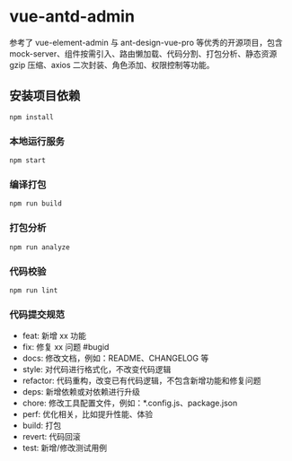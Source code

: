 # vue-antd-admin

参考了 vue-element-admin 与 ant-design-vue-pro 等优秀的开源项目，包含 mock-server、组件按需引入、路由懒加载、代码分割、打包分析、静态资源 gzip 压缩、axios 二次封装、角色添加、权限控制等功能。

## 安装项目依赖

```shell
npm install
```

### 本地运行服务

```shell
npm start
```

### 编译打包

```shell
npm run build
```

### 打包分析

```shell
npm run analyze
```

### 代码校验

```shell
npm run lint
```

### 代码提交规范

- feat: 新增 xx 功能
- fix: 修复 xx 问题 \#bugid
- docs: 修改文档，例如：README、CHANGELOG 等
- style: 对代码进行格式化，不改变代码逻辑
- refactor: 代码重构，改变已有代码逻辑，不包含新增功能和修复问题
- deps: 新增依赖或对依赖进行升级
- chore: 修改工具配置文件，例如：\*.config.js、package.json
- perf: 优化相关，比如提升性能、体验
- build: 打包
- revert: 代码回滚
- test: 新增/修改测试用例
